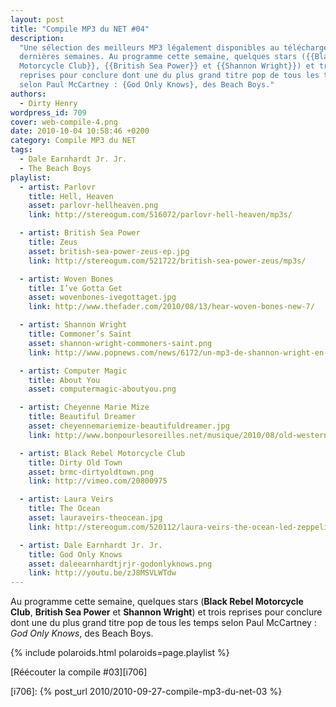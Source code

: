 ```yaml
---
layout: post
title: "Compile MP3 du NET #04"
description:
  "Une sélection des meilleurs MP3 légalement disponibles au téléchargement des
  dernières semaines. Au programme cette semaine, quelques stars ({{Black Rebel
  Motorcycle Club}}, {{British Sea Power}} et {{Shannon Wright}}) et trois
  reprises pour conclure dont une du plus grand titre pop de tous les temps
  selon Paul McCartney : {God Only Knows}, des Beach Boys."
authors:
  - Dirty Henry
wordpress_id: 709
cover: web-compile-4.png
date: 2010-10-04 10:58:46 +0200
category: Compile MP3 du NET
tags:
  - Dale Earnhardt Jr. Jr.
  - The Beach Boys
playlist:
  - artist: Parlovr
    title: Hell, Heaven
    asset: parlovr-hellheaven.png
    link: http://stereogum.com/516072/parlovr-hell-heaven/mp3s/

  - artist: British Sea Power
    title: Zeus
    asset: british-sea-power-zeus-ep.jpg
    link: http://stereogum.com/521722/british-sea-power-zeus/mp3s/

  - artist: Woven Bones
    title: I’ve Gotta Get
    asset: wovenbones-ivegottaget.jpg
    link: http://www.thefader.com/2010/08/13/hear-woven-bones-new-7/

  - artist: Shannon Wright
    title: Commoner’s Saint
    asset: shannon-wright-commoners-saint.png
    link: http://www.popnews.com/news/6172/un-mp3-de-shannon-wright-en-exclusivite/

  - artist: Computer Magic
    title: About You
    asset: computermagic-aboutyou.png

  - artist: Cheyenne Marie Mize
    title: Beautiful Dreamer
    asset: cheyennemariemize-beautifuldreamer.jpg
    link: http://www.bonpourlesoreilles.net/musique/2010/08/old-western.html

  - artist: Black Rebel Motorcycle Club
    title: Dirty Old Town
    asset: brmc-dirtyoldtown.png
    link: http://vimeo.com/20800975

  - artist: Laura Veirs
    title: The Ocean
    asset: lauraveirs-theocean.jpg
    link: http://stereogum.com/520112/laura-veirs-the-ocean-led-zeppelin-cover/mp3s/

  - artist: Dale Earnhardt Jr. Jr.
    title: God Only Knows
    asset: daleearnhardtjrjr-godonlyknows.png
    link: http://youtu.be/zJ8MSVLWTdw
---
```


Au programme cette semaine, quelques stars (**Black Rebel Motorcycle Club**,
**British Sea Power** et **Shannon Wright**) et trois reprises pour conclure
dont une du plus grand titre pop de tous les temps selon Paul McCartney : _God
Only Knows_, des Beach Boys.

{% include polaroids.html polaroids=page.playlist %}

[Réécouter la compile #03][i706]

[i706]: {% post_url 2010/2010-09-27-compile-mp3-du-net-03 %}
